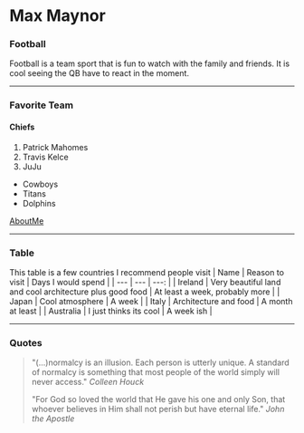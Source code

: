 # Max Maynor
### Football
Football is a team sport that is fun to watch with the family and friends. It is cool seeing the QB have to react in the moment.

---

### Favorite Team
#### Chiefs
1. Patrick Mahomes
2. Travis Kelce
3. JuJu
- Cowboys 
- Titans
- Dolphins

[AboutMe](AboutMe.md)

---

### Table
This table is a few countries I recommend people visit
| Name | Reason to visit | Days I would spend |
| --- | --- | ---: |
| Ireland | Very beautiful land and cool architecture plus good food | At least a week, probably more |
| Japan | Cool atmosphere | A week |
| Italy | Architecture and food | A month at least |
| Australia | I just thinks its cool | A week ish |

---

### Quotes
> "(...)normalcy is an illusion. Each person is utterly unique. A standard of normalcy is something that most people of the world simply will never access." *Colleen Houck*
>
> "For God so loved the world that He gave his one and only Son, that whoever believes in Him shall not perish but have eternal life." *John the Apostle*

